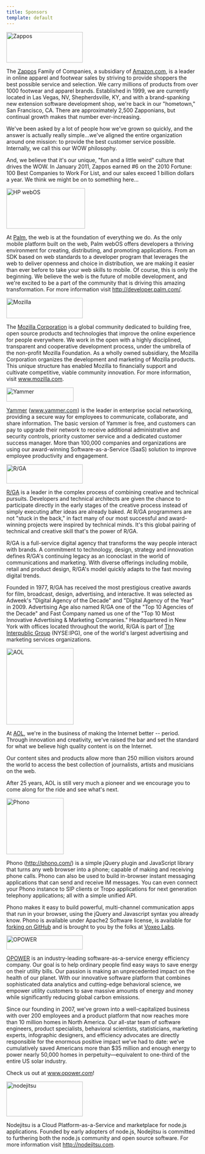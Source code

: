 ```yaml
---
title: Sponsors
template: default
---
```


<div class='sponsor clearfix' id='zappos'>
  <div class='logo'>
    <a href='http://www.zappos.com'>
      <img alt='Zappos' height='80' src='media/images/zappos.png' width='200' />
    </a>
  </div>
  <p>
    The
    <a href='http://www.zappos.com'>Zappos</a>
    Family of Companies, a subsidiary of
    <a href='http://www.amazon.com'>Amazon.com</a>,
    is a leader in online apparel and footwear sales by striving to provide shoppers the best possible service and selection. We carry millions of products from over 1000 footwear and apparel brands. Established in 1999, we are currently located in Las Vegas, NV, Shepherdsville, KY, and with a brand-spanking new extension software development shop, we're back in our "hometown," San Francisco, CA. There are approximately 2,500 Zapponians, but continual growth makes that number ever-increasing.
  </p>
  <p>We've been asked by a lot of people how we've grown so quickly, and the answer is actually really simple...we've aligned the entire organization around one mission: to provide the best customer service possible. Internally, we call this our WOW philosophy.</p>
  <p>And, we believe that it's our unique, "fun and a little weird" culture that drives the WOW. In January 2011, Zappos earned #6 on the 2010 Fortune: 100 Best Companies to Work For List, and our sales exceed 1 billion dollars a year. We think we might be on to something here...</p>
</div>
<div class='sponsor clearfix' id='hpwebos'>
  <div class='logo'>
    <a href='http://developer.palm.com'>
      <img alt='HP webOS' height='106' src='media/images/hpwebos.png' width='206' />
    </a>
  </div>
  <p>
    At
    <a href='http://developer.palm.com'>Palm</a>,
    the web is at the foundation of everything we do. As the only mobile platform built on the web, Palm webOS offers developers a thriving environment for creating, distributing, and promoting applications. From an SDK based on web standards to a developer program that leverages the web to deliver openness and choice in distribution, we are making it easier than ever before to take your web skills to mobile. Of course, this is only the beginning. We believe the web is the future of mobile development, and we're excited to be a part of the community that is driving this amazing transformation. For more information visit
    <a href='http://developer.palm.com'>http://developer.palm.com/</a>.
  </p>
</div>
<div class='sponsor clearfix' id='mozilla'>
  <div class='logo'>
    <a href='http://www.mozilla.com'>
      <img alt='Mozilla' height='53' src='media/images/mozilla.png' width='200' />
    </a>
  </div>
  <p>
    The
    <a href='http://www.mozilla.com'>Mozilla Corporation</a>
    is a global community dedicated to building free, open source products and technologies that improve the online experience for people everywhere. We work in the open with a highly disciplined, transparent and cooperative development process, under the umbrella of the non-profit Mozilla Foundation. As a wholly owned subsidiary, the Mozilla Corporation organizes the development and marketing of Mozilla products. This unique structure has enabled Mozilla to financially support and cultivate competitive, viable community innovation. For more information, visit
    <a href='http://www.mozilla.com'>www.mozilla.com</a>.
  </p>
</div>
<div class='sponsor clearfix' id='yammer'>
  <div class='logo'>
    <a href='http://www.yammer.com'>
      <img alt='Yammer' height='37' src='media/images/yammer.png' width='176' />
    </a>
  </div>
  <p>
    <a href='http://www.yammer.com'>Yammer</a>
    (<a href='http://www.yammer.com'>www.yammer.com</a>) is the leader in enterprise social networking, providing a secure way for employees to communicate, collaborate, and share information. The basic version of Yammer is free, and customers can pay to upgrade their network to receive additional administrative and security controls, priority customer service and a dedicated customer success manager. More than 100,000 companies and organizations are using our award-winning Software-as-a-Service (SaaS) solution to improve employee productivity and engagement.
  </p>
</div>
<div class='sponsor clearfix' id='rga'>
  <div class='logo'>
    <a href='http://www.rga.com'>
      <img alt='R/GA' height='50' src='media/images/rga.png' width='200' />
    </a>
  </div>
  <p>
    <a href='http://www.rga.com'>R/GA</a>
    is a leader in the complex process of combining creative and technical pursuits.  Developers and technical architects are given the chance to participate directly in the early stages of the creative process instead of simply executing after ideas are already baked. At R/GA programmers are not "stuck in the back," in fact many of our most successful and award-winning projects were inspired by technical minds. It's this global pairing of technical and creative skill that's the power of R/GA.
  </p>
  <p>R/GA is a full-service digital agency that transforms the way people interact with brands. A commitment to technology, design, strategy and innovation defines R/GA's continuing legacy as an iconoclast in the world of communications and marketing. With diverse offerings including mobile, retail and product design, R/GA's model quickly adapts to the fast moving digital trends.</p>
  <p>Founded in 1977, R/GA has received the most prestigious creative awards for film, broadcast, design, advertising, and interactive. It was selected as Adweek's "Digital Agency of the Decade" and "Digital Agency of the Year" in 2009. Advertising Age also named R/GA one of the "Top 10 Agencies of the Decade" and Fast Company named us one of the "Top 10 Most Innovative Advertising &amp; Marketing Companies." Headquartered in New York with offices located throughout the world, R/GA is part of <a href="http://www.interpublic.com/">The Interpublic Group</a> (NYSE:IPG), one of the world's largest advertising and marketing services organizations.</p>
</div>
<div class='sponsor clearfix' id='aol'>
  <div class='logo'>
    <a href='http://www.aol.com'>
      <img alt='AOL' height='200' src='media/images/aol.png' width='176' />
    </a>
  </div>
  <p>
    At <a href="http://www.aol.com">AOL</a>, we're in the business of making the Internet better -- period. Through innovation and creativity, we've raised the bar and set the standard for what we believe high quality content is on the Internet.
  </p>
  <p>
    Our content sites and products allow more than 250 million visitors around the world to access the best collection of journalists, artists and musicians on the web.
  </p>
  <p>
    After 25 years, AOL is still very much a pioneer and we encourage you to come along for the ride and see what's next.
  </p>
</div>
<div class='sponsor clearfix' id='phono'>
  <div class='logo'>
    <a href='http://www.phono.com'>
      <img alt='Phono' height='147' src='media/images/phono.png' width='150' />
    </a>
  </div>
  <p>
    Phono (<a href="http://phono.com/">http://phono.com/</a>) is a simple jQuery plugin and JavaScript library that turns any web browser into a phone; capable of making and receiving phone calls.  Phono can also be used to build in-browser instant messaging applications that can send and receive IM messages. You can even connect your Phono instance to SIP clients or Tropo applications for next generation telephony applications; all with a simple unified API.
  </p>
  <p>
    Phono makes it easy to build powerful, multi-channel communication apps that run in your browser, using the jQuery and Javascript syntax you already know. Phono is available under Apache2 Software license, is available for <a href="https://github.com/phono">forking on GitHub</a> and is brought to you by the folks at <a href="http://labs.voxeo.com/">Voxeo Labs</a>.
  </p>
</div>
<div class='sponsor clearfix' id='opower'>
  <div class='logo'>
    <a href='http://www.opower.com'>
      <img alt='OPOWER' height='37' src='media/images/opower.png' width='200' />
    </a>
  </div>
  <p><a href="http://www.opower.com">OPOWER</a> is an industry-leading software-as-a-service energy efficiency company. Our goal is to help ordinary people find easy ways to save energy on their utility bills. Our passion is making an unprecedented impact on the health of our planet. With our innovative software platform that combines sophisticated data analytics and cutting-edge behavioral science, we empower utility customers to save massive amounts of energy and money while significantly reducing global carbon emissions.</p>
  <p>Since our founding in 2007, we've grown into a well-capitalized business with over 200 employees and a product platform that now reaches more than 10 million homes in North America. Our all-star team of software engineers, product specialists, behavioral scientists, statisticians, marketing experts, infographic designers, and efficiency advocates are directly responsible for the enormous positive impact we’ve had to date: we’ve cumulatively saved Americans more than $35 million and enough energy to power nearly 50,000 homes in perpetuity—equivalent to one-third of the entire US solar industry.</p>
  <p>Check us out at <a href="http://www.opower.com">www.opower.com</a>!</p>
</div>
<div class='sponsor clearfix' id='nodejitsu'>
  <div class='logo'>
    <a href='http://www.nodejitsu.com'>
      <img alt='nodejitsu' height='91' src='media/images/nodejitsu.png' width='200' />
    </a>
  </div>
  <p>Nodejitsu is a Cloud Platform-as-a-Service and marketplace for node.js applications. Founded by early adopters of node.js, Nodejitsu is committed to furthering both the node.js community and open source software. For more information visit <a href="http://nodejitsu.com">http://nodejitsu.com</a>.</p>
</div>
